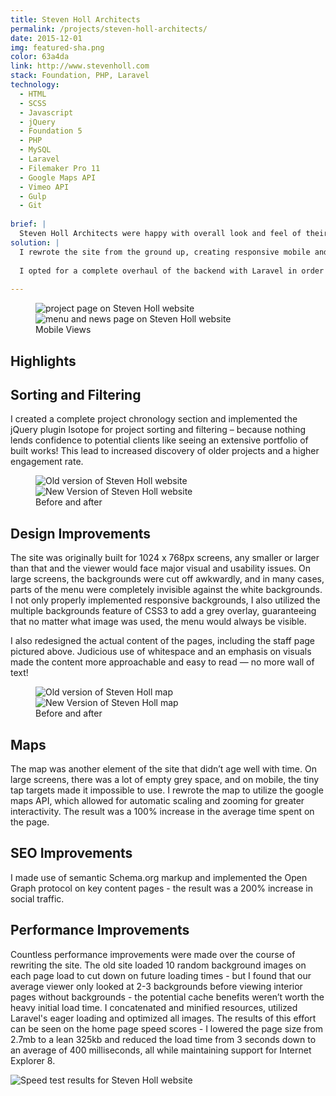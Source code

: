 ```yaml
---
title: Steven Holl Architects
permalink: /projects/steven-holl-architects/
date: 2015-12-01
img: featured-sha.png
color: 63a4da
link: http://www.stevenholl.com
stack: Foundation, PHP, Laravel
technology:
  - HTML
  - SCSS
  - Javascript
  - jQuery
  - Foundation 5
  - PHP
  - MySQL
  - Laravel
  - Filemaker Pro 11
  - Google Maps API
  - Vimeo API
  - Gulp
  - Git
  
brief: | 
  Steven Holl Architects were happy with overall look and feel of their website, but the design wasn’t optimized for mobile and had issues on larger screens. The repetitive, procedural PHP backend hurt their search engine rankings and limited their ability to make changes without breaking the site. </p>
solution: |
  I rewrote the site from the ground up, creating responsive mobile and tablet versions while maintaining the existing visual branding. I combed over every single detail, keeping key elements and making UI improvements to maximise legibility, functionality and performance.
  
  I opted for a complete overhaul of the backend with Laravel in order to utilize the full power of a MVC framework with proper routing, secure database queries and a robust templating engine. This not only provided a boost to search engine rankings, it also patched up some major security issues and made it easier for future developers to pick up where I left off.
  
---
```

<figure class="projects__img-wrapper row row--full" style="background-color: #{{ page.color }}">
  <div class="projects__col--half">
    <img class="projects__img" src="{{ imgurl }}/img/sha-mob.png" alt="project page on Steven Holl website">
  </div>
  <div class="projects__col--half">
    <img class="projects__img" src="{{ imgurl }}/img/sha-mob-2.png" alt="menu and news page on Steven Holl website">
  </div>
  <figcaption class="projects__caption">
  Mobile Views
  </figcaption>
</figure>

<div class="row">
  <section class="text-block">
    <h2>Highlights</h2>
    <h2 class="subheading">Sorting and Filtering</h2>
    <p>I created a complete project chronology section and implemented the jQuery plugin Isotope for project sorting and filtering – because nothing lends confidence to potential clients like seeing an extensive portfolio of built works! This lead to increased discovery of older projects and a higher engagement rate.</p>
  </section>
</div>

<figure class="projects__img-wrapper row row--full" style="background-color: #{{ page.color }}">
    <div class="projects__col--half">
      <img class="projects__img" src="{{ imgurl }}/img/sha-old-12.PNG" alt="Old version of Steven Holl website">
    </div>
    <div class="projects__col--half">
      <img class="projects__img" src="{{ imgurl }}/img/sha-background2.png" alt="New Version of Steven Holl website">
    </div>
  <figcaption class="projects__caption">
  Before and after
  </figcaption>
</figure>

<div class="row">
  <section class="text-block">
    <h2 class="subheading">Design Improvements</h2>
    <p>The site was originally built for 1024 x 768px screens, any smaller or larger than that and the viewer would face major visual and usability issues. On large screens, the backgrounds were cut off awkwardly, and in many cases, parts of the menu were completely invisible against the white backgrounds. I not only properly implemented responsive backgrounds, I also utilized the multiple backgrounds feature of CSS3 to add a grey overlay, guaranteeing that no matter what image was used, the menu would always be visible.</p>
    <p>I also redesigned the actual content of the pages, including the staff page pictured above. Judicious use of whitespace and an emphasis on visuals made the content more approachable and easy to read — no more wall of text!</p>
  </section>
</div>


<figure class="projects__img-wrapper row row--full" style="background-color: #{{ page.color }}">
  <div class="projects__col--half">
    <img class="projects__img" src="{{ imgurl }}/img/sha-old11.png" alt="Old version of Steven Holl map">
  </div>
  <div class="projects__col--half">
    <img class="projects__img" src="{{ imgurl }}/img/sha-map.png" alt="New Version of Steven Holl map">
  </div>
  <figcaption class="projects__caption">
  Before and after
  </figcaption>
</figure>

<div class="row">
  <section class="text-block">
    <h2 class="subheading">Maps</h2>
    <p>The map was another element of the site that didn’t age well with time. On large screens, there was a lot of empty grey space, and on mobile, the tiny tap targets made it impossible to use.  I rewrote the map to utilize the google maps API, which allowed for automatic scaling and zooming for greater interactivity. The result was a 100% increase in the average time spent on the page.</p>
    <h2 class="subheading">SEO Improvements</h2>
    <p>I made use of semantic Schema.org markup and implemented the Open Graph protocol on key content pages - the result was a 200% increase in social traffic.</p>
    <h2 class="subheading">Performance Improvements</h2>
    <p>Countless performance improvements were made over the course of rewriting the site.  The old site loaded 10 random background images on each page load to cut down on future loading times - but I found that our average viewer only looked at 2-3 backgrounds before viewing interior pages without backgrounds - the potential cache benefits weren’t worth the heavy initial load time. I concatenated and minified resources, utilized Laravel's eager loading and optimized all images. The results of this effort can be seen on the home page speed scores - I lowered the page size from 2.7mb to a lean 325kb and reduced the load time from 3 seconds down to an average of 400 milliseconds, all while maintaining support for Internet Explorer 8.
    </p>
    <img src="{{ imgurl }}/img/speedtest4.png" alt="Speed test results for Steven Holl website">
  </section>
</div>
